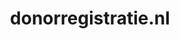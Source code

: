 ---
layout: post
title:  "donorregistratie.nl"
internal_url:  "/dutchgov/donorregistratie.nl.html"
categories: dutchgov
---